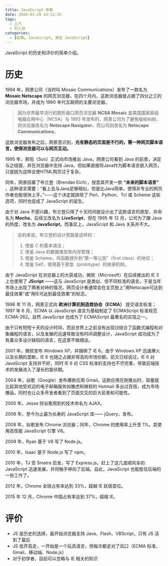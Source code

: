 ```yaml
---
title: JavaScript 序章
date: 2020-01-29 14:12:35
tags:
  - 入门
  - 饥人谷
categories:
  - [前端, JavaScript, 原生 JavaScript]
---
```


JavaScript 的历史和评价的简单介绍。

<!-- more -->

# 历史

1994 年，网景公司（当时叫 Mosaic Communications）发布了一款名为 **Mosaic Netscape** 的网页浏览器，在四个月内，这款浏览器就占据了四分之三的浏览器市场，并成为 1990 年代互联网的主要浏览器。

> 因为世界最早流行的图形接口网页浏览器 **NCSA Mosaic** 是美国国家超级电脑应用中心（NCSA）与 1993 年发布的，网景公司为了避免版权纠纷，将浏览器改名为 **Netscape Navigator**，而公司则改名为 **Netscape Communications**。

这款浏览器发布之后，网景意识到，**光有静态的页面是不行的，需一种网页脚本语言，使得浏览器可以与网页互动。**

1995 年，昇阳（Sun）正式向市场推出 Java，网景公司看到 Java 的前景，决定与之结盟，并在浏览器中支持 Java，但如果直接将Java作为脚本语言嵌入网页，只是因为这样会使HTML网页过于复杂。

同年，网景招募了布兰登（Brendan Eich），授意其开发一款 **“未来的脚本语言”** ，这种语言需要：“看上去与Java足够相似，但是比Java简单，使得非专业的网页作者也能很快上手。”——这个决定就排除了 Perl、Python、Tcl 或 Scheme 这些选项，同时也促成了 JavaScript 的诞生。

由于对 Java 不感兴趣，布兰登只用了十天时间就设计出了这款语言的原型，并命名为 **Mocha**，后续又改名为 **LiveScript**，但在 1995 年 12 月，公司为了蹭 Java 的热度，改名为 **JavaScript**。而事实上，JavaScript 和 Java 关系并不大。

> 总的来说，布兰登的设计思路是这样的：
> 
> 1. 借鉴 C 的基本语法；
> 2. 借鉴 Java 的数据类型和内存管理；
> 3. 借鉴 Scheme，将函数提升到“第一等公民”（first class）的地位；
> 4. 借鉴 Self，使用基于原型（prototype）的继承机制。

由于 JavaScript 在浏览器上的大获成功，微软（Microsoft）在后续推出的 IE 3 上也使用了 **JScript** ——这与 JavaScript 是类似、但不同标准的语言。于是当年市场上出现了两者对峙的情况，网页设计者通常会在主页放上“用Netscape可达到最佳效果”或“用IE可达到最佳效果”的标志。

1996 年 11 月，网景正式向 **欧洲计算机制造商协会（ECMA）** 提交语言标准；1997 年 6 月，ECMA 以 JavaScript 语言为基础制定了 ECMAScript 标准规范 ECMA-262。自然 JavaScript 也成为了 ECMAScript 最著名的实现之一。

由于只有短短十天的设计时间，而且世界上之前没有出现过结合了函数式编程和对象编程的语言，以及发展的迅速导致没有时间调整设计，JavaScript 成功成为了有着众多设计缺陷的语言，在这里不做细谈。

2001 年，微软发布 Windows XP，并捆绑了 IE 6。由于 Windows XP 迅速爆火以及长期的垄断，IE 6 也随之占据非常高的市场份额。前文已经说过，IE 6 对 JavaScript 支持并不好，同时 IE 6 对 CSS 标准的支持也不尽完善，导致前端技术的发展进入了漫长的蛰伏期。

2004 年，谷歌（Google）发布爆款应用 Gmail。这款应用在刚推出时，容量就比起其他受欢迎的电子邮箱服务如雅虎和微软的 Hotmail 多出过百倍，成为市场爆品，同时也让众多开发者看到了页面交互的巨大前景和可能性。

2005 年，Jesse 将谷歌用到的技术命名为 AJAX。

2006 年，至今为止最为长寿的 JavaScript 库—— jQuery，发布。

2008 年，谷歌发布 Chrome 浏览器；同年，Chrome 的使用率上升至 1%。其使用高性能 JavaScript 引擎 V8。

2009 年，Ryan 基于 V8 写了 Node.js。

2010 年，Isaac 基于 Node.js 写了 npm。

2010 年，TJ 受 Sinatra 启发，写了 Express.js。赶上了这几波顺风车的 JavaScript 迅速发展，并将触手伸向了后端。自此，JavaScript 也能胜任后端的一些工作了。

2012 年，Chrome 全球占有率达到 33%，超越 IE 跃居首位。

2015 年 12 月，Chrome 中国占有率达到 37%，超越 IE。

# 评价

- JS 是历史的选择，最开始浏览器支持 Java、Flash、VBScript，只有 JS 活到了最后
- JS 低开高走，一开始是一个玩具语言，但每次都走对了风口（ECMA 标准、Gmail、移动端、Node.js）
- 对于初学者，目前可以忽略与 IE 相关的知识